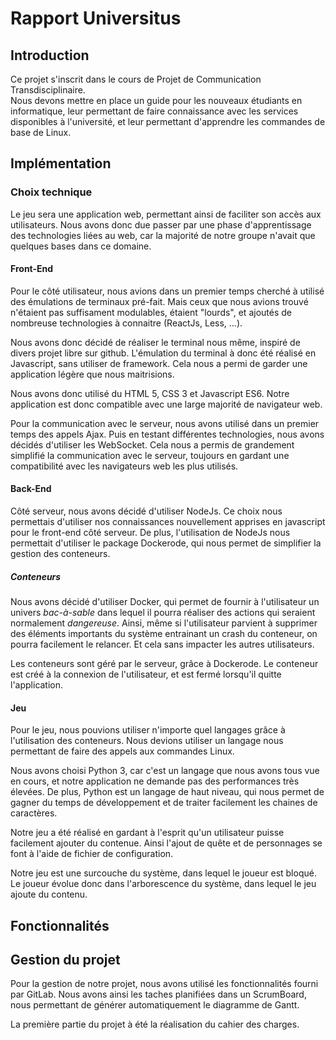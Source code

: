 # Rapport Universitus

## Introduction



Ce projet s'inscrit dans le cours de Projet de Communication Transdisciplinaire. <br> Nous devons mettre en place un guide pour les nouveaux étudiants en informatique, leur permettant de faire connaissance avec les services disponibles à l'université, et leur permettant d'apprendre les commandes de base de Linux.

## Implémentation

### Choix technique

Le jeu sera une application web, permettant ainsi de faciliter son accès aux utilisateurs. Nous avons donc due passer par une phase d'apprentissage des technologies liées au web, car la majorité de notre groupe n'avait que quelques bases dans ce domaine.

#### Front-End

Pour le côté utilisateur, nous avions dans un premier temps cherché à utilisé des émulations de terminaux pré-fait. Mais ceux que nous avions trouvé n'étaient pas suffisament modulables, étaient "lourds", et ajoutés de nombreuse technologies à connaitre (ReactJs, Less, ...).

Nous avons donc décidé de réaliser le terminal nous même, inspiré de divers projet libre sur github. L'émulation du terminal à donc été réalisé en Javascript, sans utiliser de framework. Cela nous a permi de garder une application légère que nous maitrisions.

Nous avons donc utilisé du HTML 5, CSS 3 et Javascript ES6. Notre application est donc compatible avec une large majorité de navigateur web.

Pour la communication avec le serveur, nous avons utilisé dans un premier temps des appels Ajax. Puis en testant différentes technologies, nous avons décidés d'utiliser les WebSocket. Cela nous a permis de grandement simplifié la communication avec le serveur, toujours en gardant une compatibilité avec les navigateurs web les plus utilisés.

#### Back-End

Côté serveur, nous avons décidé d'utiliser NodeJs. Ce choix nous permettais d'utiliser nos connaissances nouvellement apprises en javascript pour le front-end côté serveur. De plus, l'utilisation de NodeJs nous permettait d'utiliser le package Dockerode, qui nous permet de simplifier la gestion des conteneurs.

##### Conteneurs

Nous avons décidé d'utiliser Docker, qui permet de fournir à l'utilisateur un univers *bac-à-sable* dans lequel il pourra réaliser des actions qui seraient normalement *dangereuse*. Ainsi, même si l'utilisateur parvient à supprimer des éléments importants du système entrainant un crash du conteneur, on pourra facilement le relancer. Et cela sans impacter les autres utilisateurs.

Les conteneurs sont géré par le serveur, grâce à Dockerode. Le conteneur est créé à la connexion de l'utilisateur, et est fermé lorsqu'il quitte l'application.

#### Jeu

Pour le jeu, nous pouvions utiliser n'importe quel langages grâce à l'utilisation des conteneurs. Nous devions utiliser un langage nous permettant de faire des appels aux commandes Linux.

Nous avons choisi Python 3, car c'est un langage que nous avons tous vue en cours, et notre application ne demande pas des performances très élevées. De plus, Python est un langage de haut niveau, qui nous permet de gagner du temps de développement et de traiter facilement les chaines de caractères.

Notre jeu a été réalisé en gardant à l'esprit qu'un utilisateur puisse facilement ajouter du contenue. Ainsi l'ajout de quête et de personnages se font à l'aide de fichier de configuration.

Notre jeu est une surcouche du système, dans lequel le joueur est bloqué. Le joueur évolue donc dans l'arborescence du système, dans lequel le jeu ajoute du contenu.



## Fonctionnalités

## Gestion du projet

Pour la gestion de notre projet, nous avons utilisé les fonctionnalités fourni par GitLab. Nous avons ainsi les taches planifiées dans un ScrumBoard, nous permettant de générer automatiquement le diagramme de Gantt.

La première partie du projet à été la réalisation du cahier des charges.

